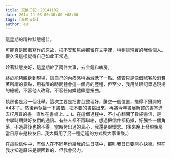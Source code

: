 ```yaml
---
title: 交換日記：20141102
date: 2014-11-03 00:30:00 +08:00
tags: [交換日記]
author: eu
---
```


這星期的精神狀態極佳。  
  
可能真是因著寫作的原故，把不安和焦慮都留在文字裡，稍稍讓現實的我像個人。很久沒這樣覺得自己如此正常過。  
  
趁著狀態良好，這星期幹了兩件大事，去金鐘和執房。  
  
終於能夠親身到現場，讓自己的內疚感稍為減低了一點。儘管只是像個旅客般消費著所謂的景點，用有限的時間體會這一個月的歷程，但至少，我用雙眼記錄過現場的總總，不容他人改寫，不容任何媒體肆意扭曲。  
  
執房也是另一個壯舉。這次主要是把書台整理好，騰空一個位置，擺得下攤開的A4本子。然後再執拾一下書櫃，把不要的書挑出來，再將今年書展新買的書塞進去(7月買的書一直堆在書桌上......)。在這個過程中，不小心翻開了數袋書信，是中學時期與好友們的通訊。有些人都不再聯絡，想過把信件都扔掉，好騰空一個角落，不過最後也捨不得。當時付出過的真心，我還是很懷念。(後來晚上發現執房當日原來是校友日...我大概用了另一種迂迴的方式與大家重聚。)  
  
在這些信件中，有個人在不同年份給我的生日咭中，都叫我日日要開心快樂。現在我才知道原來是很困難的，但我會努力。
